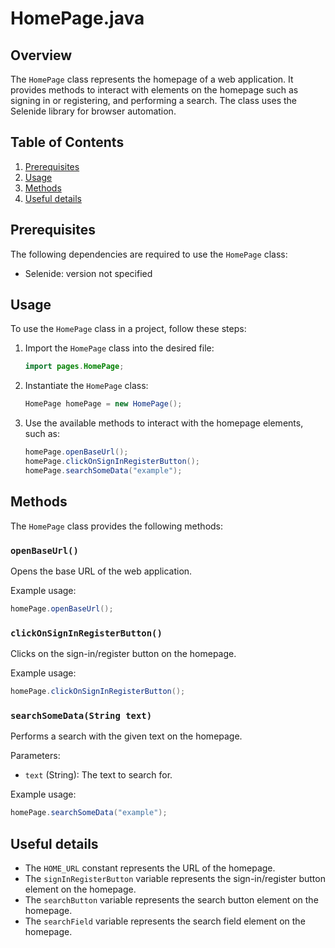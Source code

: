 # HomePage.java
## Overview
The `HomePage` class represents the homepage of a web application. It provides methods to interact with elements on the homepage such as signing in or registering, and performing a search. The class uses the Selenide library for browser automation.

## Table of Contents
1. [Prerequisites](#prerequisites)
2. [Usage](#usage)
3. [Methods](#methods)
4. [Useful details](#properties)

## Prerequisites
The following dependencies are required to use the `HomePage` class:
- Selenide: version not specified

## Usage
To use the `HomePage` class in a project, follow these steps:

1. Import the `HomePage` class into the desired file:
   ```java
   import pages.HomePage;
   ```
2. Instantiate the `HomePage` class:
   ```java
   HomePage homePage = new HomePage();
   ```
3. Use the available methods to interact with the homepage elements, such as:
   ```java
   homePage.openBaseUrl();
   homePage.clickOnSignInRegisterButton();
   homePage.searchSomeData("example");
   ```

## Methods
The `HomePage` class provides the following methods:

### `openBaseUrl()`
Opens the base URL of the web application.

Example usage:
```java
homePage.openBaseUrl();
```

### `clickOnSignInRegisterButton()`
Clicks on the sign-in/register button on the homepage.

Example usage:
```java
homePage.clickOnSignInRegisterButton();
```

### `searchSomeData(String text)`
Performs a search with the given text on the homepage.

Parameters:
- `text` (String): The text to search for.

Example usage:
```java
homePage.searchSomeData("example");
```

## Useful details
- The `HOME_URL` constant represents the URL of the homepage.
- The `signInRegisterButton` variable represents the sign-in/register button element on the homepage.
- The `searchButton` variable represents the search button element on the homepage.
- The `searchField` variable represents the search field element on the homepage.
